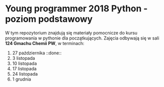 # Young programmer 2018 Python - poziom podstawowy

W tym repozytorium znajdują się materiały pomocnicze do kursu programowania w pythonie dla początkujących.
Zajęcia odbywają się w sali **124 Gmachu Chemii PW**, w terminach:

1. 27 października ::done::
2. 3 listopada
3. 10 listopada
4. 17 listopada
5. 24 listopada
6. 1 grudnia
